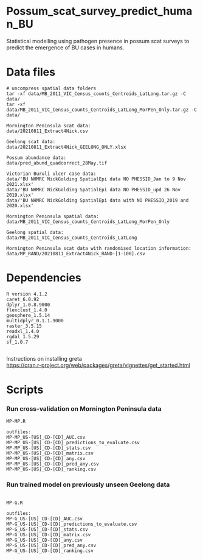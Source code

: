 # Possum_scat_survey_predict_human_BU
Statistical modelling using pathogen presence in possum scat surveys to predict the emergence of BU cases in humans.
  
# Data files
```  
# uncompress spatial data folders   
tar -xf data/MB_2011_VIC_Census_counts_Centroids_LatLong.tar.gz -C data/  
tar -xf data/MB_2011_VIC_Census_counts_Centroids_LatLong_MorPen_Only.tar.gz -C data/  
```
  
```  
Mornington Peninsula scat data:  
data/20210811_Extract4Nick.csv  
  
Geelong scat data:  
data/20210811_Extract4Nick_GEELONG_ONLY.xlsx  
  
Possum abundance data:  
data/pred_abund_quadcorrect_28May.tif  
  
Victorian Buruli ulcer case data:  
data/'BU NHMRC NickGolding SpatialEpi data NO PHESSID_Jan to 9 Nov 2021.xlsx'  
data/'BU NHMRC NickGolding SpatialEpi data NO PHESSID_upd 26 Nov 2019.xlsx'  
data/'BU NHMRC NickGolding SpatialEpi data with NO PHESSID_2019 and 2020.xlsx'  
  
Mornington Peninsula spatial data:  
data/MB_2011_VIC_Census_counts_Centroids_LatLong_MorPen_Only  
  
Geelong spatial data:  
data/MB_2011_VIC_Census_counts_Centroids_LatLong  
  
Mornington Peninsula scat data with randomised location information:  
data/MP_RAND/20210811_Extract4Nick_RAND-[1-100].csv  

```

# Dependencies  
  
```  
R version 4.1.2   
caret_6.0.92
dplyr_1.0.8.9000
flexclust_1.4.0
geosphere_1.5.14
multidplyr_0.1.1.9000
raster_3.5.15
readxl_1.4.0
rgdal_1.5.29
sf_1.0.7
 
```  
  
Instructions on installing greta  
https://cran.r-project.org/web/packages/greta/vignettes/get_started.html  
  
# Scripts

### Run cross-validation on Mornington Peninsula data
```  
MP-MP.R  

outfiles:
MP-MP_US-[US]_CD-[CD]_AUC.csv  
MP-MP_US-[US]_CD-[CD]_predictions_to_evaluate.csv  
MP-MP_US-[US]_CD-[CD]_stats.csv  
MP-MP_US-[US]_CD-[CD]_matrix.csv  
MP-MP_US-[US]_CD-[CD]_any.csv  
MP-MP_US-[US]_CD-[CD]_pred_any.csv  
MP-MP_US-[US]_CD-[CD]_ranking.csv  
```  

### Run trained model on previously unseen Geelong data
```  

MP-G.R  
  
outfiles:  
MP-G_US-[US]_CD-[CD]_AUC.csv  
MP-G_US-[US]_CD-[CD]_predictions_to_evaluate.csv  
MP-G_US-[US]_CD-[CD]_stats.csv  
MP-G_US-[US]_CD-[CD]_matrix.csv  
MP-G_US-[US]_CD-[CD]_any.csv  
MP-G_US-[US]_CD-[CD]_pred_any.csv  
MP-G_US-[US]_CD-[CD]_ranking.csv  
```  


